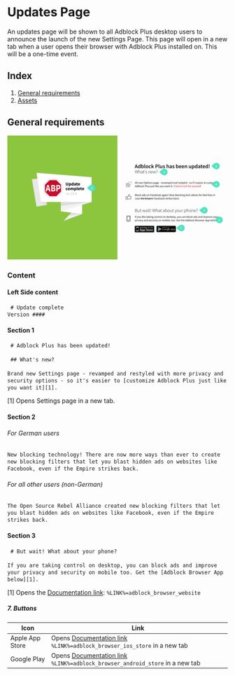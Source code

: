 # Updates Page

An updates page will be shown to all Adblock Plus desktop users to announce the launch of the new Settings Page. This page will open in a new tab when a user opens their browser with Adblock Plus installed on. This will be a one-time event.

## Index

1. [General requirements](#general-requirements)
1. [Assets](#assets)

## General requirements

![](/res/adblockplus.org/screens/abp-updates.jpg)

### Content

#### Left Side content

```
 # Update complete
Version ####
```

#### Section 1

```
 # Adblock Plus has been updated!

 ## What's new?

Brand new Settings page - revamped and restyled with more privacy and security options - so it's easier to [customize Adblock Plus just like you want it][1].
```

[1] Opens Settings page in a new tab.

#### Section 2

###### For German users

```
New blocking technology! There are now more ways than ever to create new blocking filters that let you blast hidden ads on websites like Facebook, even if the Empire strikes back.
```

###### For all other users (non-German)

```
The Open Source Rebel Alliance created new blocking filters that let you blast hidden ads on websites like Facebook, even if the Empire strikes back.
```

#### Section 3

```
 # But wait! What about your phone?

If you are taking control on desktop, you can block ads and improve your privacy and security on mobile too. Get the [Adblock Browser App below][1].
```

[1] Opens the [Documentation link](/spec/abp/prefs.md#documentation-link): `%LINK%=adblock_browser_website`

##### 7. Buttons

| Icon | Link | 
|-----------|---------------|
| Apple App Store | Opens [Documentation link](/spec/abp/prefs.md#documentation-link) `%LINK%=adblock_browser_ios_store` in a new tab |
| Google Play | Opens [Documentation link](/spec/abp/prefs.md#documentation-link) `%LINK%=adblock_browser_android_store` in a new tab |
